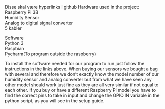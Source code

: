 Disse skal være hyperlinks i github
Hardware used in the project:      
Raspberry Pi 3B      
Humidity Sensor      
Analog to digital signal converter     
5 kabler      

Software      
Python 3      
Raspbian      
Pycharm(To program outside the raspberry)      


To install the software needed for our program to run just follow the instructions in the links above.
When buying our sensors we bought a bag with several and therefore we don’t exactly know the model number of our humidity sensor and analog converter but from what we have seen any other model should work just fine as they are all very similar if not equal to each other.
If you buy or have a different Raspberry Pi model you have to find the correct pins to take in input and change the GPIO.IN variable in the python script, as you will see in the setup guide.
